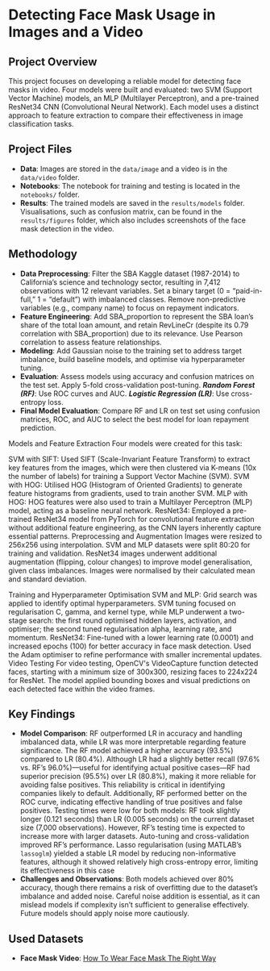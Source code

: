 # Detecting Face Mask Usage in Images and a Video
## Project Overview
This project focuses on developing a reliable model for detecting face masks in video. Four models were built and evaluated: two SVM (Support Vector Machine) models, an MLP (Multilayer Perceptron), and a pre-trained ResNet34 CNN (Convolutional Neural Network). Each model uses a distinct approach to feature extraction to compare their effectiveness in image classification tasks.

## Project Files
- **Data**: Images are stored in the `data/image` and a video is in the `data/video` folder.
- **Notebooks**: The notebook for training and testing is located in the `notebooks/` folder.
- **Results**: The trained models are saved in the `results/models` folder. Visualisations, such as confusion matrix, can be found in the `results/figures` folder, which also includes screenshots of the face mask detection in the video.

## Methodology 
- **Data Preprocessing**: Filter the SBA Kaggle dataset (1987-2014) to California’s science and technology sector, resulting in 7,412 observations with 12 relevant variables. Set a binary target (0 = “paid-in-full,” 1 = “default”) with imbalanced classes. Remove non-predictive variables (e.g., company name) to focus on repayment indicators.
- **Feature Engineering**: Add SBA_proportion to represent the SBA loan’s share of the total loan amount, and retain RevLineCr (despite its 0.79 correlation with SBA_proportion) due to its relevance. Use Pearson correlation to assess feature relationships.
- **Modeling**: Add Gaussian noise to the training set to address target imbalance, build baseline models, and optimise via hyperparameter tuning.
- **Evaluation**: Assess models using accuracy and confusion matrices on the test set. Apply 5-fold cross-validation post-tuning.
***Random Forest (RF)***: Use ROC curves and AUC.
***Logistic Regression (LR)***: Use cross-entropy loss.
- **Final Model Evaluation**: Compare RF and LR on test set using confusion matrices, ROC, and AUC to select the best model for loan repayment prediction.

Models and Feature Extraction
Four models were created for this task:

SVM with SIFT: Used SIFT (Scale-Invariant Feature Transform) to extract key features from the images, which were then clustered via K-means (10x the number of labels) for training a Support Vector Machine (SVM).
SVM with HOG: Utilised HOG (Histogram of Oriented Gradients) to generate feature histograms from gradients, used to train another SVM.
MLP with HOG: HOG features were also used to train a Multilayer Perceptron (MLP) model, acting as a baseline neural network.
ResNet34: Employed a pre-trained ResNet34 model from PyTorch for convolutional feature extraction without additional feature engineering, as the CNN layers inherently capture essential patterns.
Preprocessing and Augmentation
Images were resized to 256x256 using interpolation. SVM and MLP datasets were split 80:20 for training and validation. ResNet34 images underwent additional augmentation (flipping, colour changes) to improve model generalisation, given class imbalances. Images were normalised by their calculated mean and standard deviation.

Training and Hyperparameter Optimisation
SVM and MLP: Grid search was applied to identify optimal hyperparameters. SVM tuning focused on regularisation C, gamma, and kernel type, while MLP underwent a two-stage search: the first round optimised hidden layers, activation, and optimiser; the second tuned regularisation alpha, learning rate, and momentum.
ResNet34: Fine-tuned with a lower learning rate (0.0001) and increased epochs (100) for better accuracy in face mask detection. Used the Adam optimiser to refine performance with smaller incremental updates.
Video Testing
For video testing, OpenCV's VideoCapture function detected faces, starting with a minimum size of 300x300, resizing faces to 224x224 for ResNet. The model applied bounding boxes and visual predictions on each detected face within the video frames.

## Key Findings
- **Model Comparison**: RF outperformed LR in accuracy and handling imbalanced data, while LR was more interpretable regarding feature significance. The RF model achieved a higher accuracy (93.5%) compared to LR (80.4%). Although LR had a slightly better recall (97.6% vs. RF’s 96.0%)—useful for identifying actual positive cases—RF had superior precision (95.5%) over LR (80.8%), making it more reliable for avoiding false positives. This reliability is critical in identifying companies likely to default. Additionally, RF performed better on the ROC curve, indicating effective handling of true positives and false positives. Testing times were low for both models: RF took slightly longer (0.121 seconds) than LR (0.005 seconds) on the current dataset size (7,000 observations). However, RF’s testing time is expected to increase more with larger datasets. Auto-tuning and cross-validation improved RF’s performance. Lasso regularisation (using MATLAB’s `lassoglm`) yielded a stable LR model by reducing non-informative features, although it showed relatively high cross-entropy error, limiting its effectiveness in this case
- **Challenges and Observations**: Both models achieved over 80% accuracy, though there remains a risk of overfitting due to the dataset’s imbalance and added noise. Careful noise addition is essential, as it can mislead models if complexity isn’t sufficient to generalise effectively. Future models should apply noise more cautiously.

## Used Datasets
- **Face Mask Video**: [How To Wear Face Mask The Right Way](https://youtu.be/W_9jLju5FuQ?feature=shared)
